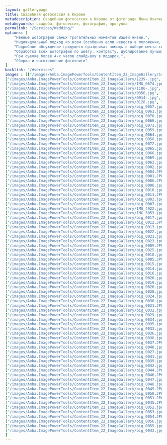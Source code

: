 ```yaml
---
layout: gallerypage
title: Свадебная фотосессия в Кирове
metadescription: Свадебная фотосессия в Кирове от фотографа Лены Охапкиной, примеры свадебных фотографий
metakeywords: свадьба, фотосессия, фотография, прогулка
permalink: "/Services/Wedding/"
options: [
    "Нежные фотографии самых трогательных моментов Вашей жизни.",
    "Индивидуальный подход ко всем (особенно если невеста в положении, у молодоженов добрые глаза или если одного из них зовут Елена).",
    "Подробное обсуждение грядущего праздника: помощь в выборе места съемки, консультации и контакты специалистов свадебной индустрии (операторы, ведущие, флористы).",
    "Обработка всех фотографий по цвету, контрасту, дублирование лучших кадров в ретро (черно-белом) стиле.",
    "При съемке более 4-х часов слайд-шоу в подарок.",
    "Сборка и изготовление фотокниги"
]
backlink: "/#services"
images : [["/images/Amba.ImagePowerTools/ContentItem_22_ImageGallery/1421.jpg", "/images/Amba.ImageCache/Default/Amba.ImagePowerTools/ContentItem_22_ImageGallery/1421-DE91E73BE9C37EDAAEEF74A71944B1F6.jpg", "места для свадебной фотосессии Киров"], 
["/images/Amba.ImagePowerTools/ContentItem_22_ImageGallery/1239-.jpg", "/images/Amba.ImageCache/Default/Amba.ImagePowerTools/ContentItem_22_ImageGallery/1239--DE91E73BE9C37EDAAEEF74A71944B1F6.jpg", "места для свадебной фотосессии Киров"], 
["/images/Amba.ImagePowerTools/ContentItem_22_ImageGallery/IMG_0674.jpg", "/images/Amba.ImageCache/Default/Amba.ImagePowerTools/ContentItem_22_ImageGallery/IMG_0674-DE91E73BE9C37EDAAEEF74A71944B1F6.jpg", "места для свадебной фотосессии Киров"], 
["/images/Amba.ImagePowerTools/ContentItem_22_ImageGallery/1106-.jpg", "/images/Amba.ImageCache/Default/Amba.ImagePowerTools/ContentItem_22_ImageGallery/1106--DE91E73BE9C37EDAAEEF74A71944B1F6.jpg", "места для свадебной фотосессии Киров"], 
["/images/Amba.ImagePowerTools/ContentItem_22_ImageGallery/0356.jpg", "/images/Amba.ImageCache/Default/Amba.ImagePowerTools/ContentItem_22_ImageGallery/0356-DE91E73BE9C37EDAAEEF74A71944B1F6.jpg", "Киров театр Кукол"], 
["/images/Amba.ImagePowerTools/ContentItem_22_ImageGallery/0914-.jpg", "/images/Amba.ImageCache/Default/Amba.ImagePowerTools/ContentItem_22_ImageGallery/0914--DE91E73BE9C37EDAAEEF74A71944B1F6.jpg", "Киров театр Кукол"], 
["/images/Amba.ImagePowerTools/ContentItem_22_ImageGallery/0128.jpg", "/images/Amba.ImageCache/Default/Amba.ImagePowerTools/ContentItem_22_ImageGallery/0128-DE91E73BE9C37EDAAEEF74A71944B1F6.jpg", "Утро невесты"], 
["/images/Amba.ImagePowerTools/ContentItem_22_ImageGallery/big_0057.jpg", "/images/Amba.ImageCache/Default/Amba.ImagePowerTools/ContentItem_22_ImageGallery/big_0057-DE91E73BE9C37EDAAEEF74A71944B1F6.jpg", "свадебная фотосессия Киров"], 
["/images/Amba.ImagePowerTools/ContentItem_22_ImageGallery/big_0061.jpg", "/images/Amba.ImageCache/Default/Amba.ImagePowerTools/ContentItem_22_ImageGallery/big_0061-DE91E73BE9C37EDAAEEF74A71944B1F6.jpg", "венчание Киров"], 
["/images/Amba.ImagePowerTools/ContentItem_22_ImageGallery/big_0070.jpg", "/images/Amba.ImageCache/Default/Amba.ImagePowerTools/ContentItem_22_ImageGallery/big_0070-DE91E73BE9C37EDAAEEF74A71944B1F6.jpg", "свадебная фотосессия Киров"], 
["/images/Amba.ImagePowerTools/ContentItem_22_ImageGallery/big_0060.jpg", "/images/Amba.ImageCache/Default/Amba.ImagePowerTools/ContentItem_22_ImageGallery/big_0060-DE91E73BE9C37EDAAEEF74A71944B1F6.jpg", "свадебная фотосессия Киров"], 
["/images/Amba.ImagePowerTools/ContentItem_22_ImageGallery/big_0071.jpg", "/images/Amba.ImageCache/Default/Amba.ImagePowerTools/ContentItem_22_ImageGallery/big_0071-DE91E73BE9C37EDAAEEF74A71944B1F6.jpg", "веселая свадьба Киров"], 
["/images/Amba.ImagePowerTools/ContentItem_22_ImageGallery/big_0059.jpg", "/images/Amba.ImageCache/Default/Amba.ImagePowerTools/ContentItem_22_ImageGallery/big_0059-DE91E73BE9C37EDAAEEF74A71944B1F6.jpg", "свадебная фотосессия Киров"], 
["/images/Amba.ImagePowerTools/ContentItem_22_ImageGallery/big_0064.jpg", "/images/Amba.ImageCache/Default/Amba.ImagePowerTools/ContentItem_22_ImageGallery/big_0064-DE91E73BE9C37EDAAEEF74A71944B1F6.jpg", "свадебная фотосессия Киров"], 
["/images/Amba.ImagePowerTools/ContentItem_22_ImageGallery/big_0058.jpg", "/images/Amba.ImageCache/Default/Amba.ImagePowerTools/ContentItem_22_ImageGallery/big_0058-DE91E73BE9C37EDAAEEF74A71944B1F6.jpg", "свадебная фотосессия Киров"], 
["/images/Amba.ImagePowerTools/ContentItem_22_ImageGallery/big_0072.jpg", "/images/Amba.ImageCache/Default/Amba.ImagePowerTools/ContentItem_22_ImageGallery/big_0072-DE91E73BE9C37EDAAEEF74A71944B1F6.jpg", "места для свадебной фотосессии Киров"], 
["/images/Amba.ImagePowerTools/ContentItem_22_ImageGallery/big_0065.jpg", "/images/Amba.ImageCache/Default/Amba.ImagePowerTools/ContentItem_22_ImageGallery/big_0065-DE91E73BE9C37EDAAEEF74A71944B1F6.jpg", "места для свадебной фотосессии Киров"], 
["/images/Amba.ImagePowerTools/ContentItem_22_ImageGallery/big_0066.jpg", "/images/Amba.ImageCache/Default/Amba.ImagePowerTools/ContentItem_22_ImageGallery/big_0066-DE91E73BE9C37EDAAEEF74A71944B1F6.jpg", "свадебная фотосессия Киров"], 
["/images/Amba.ImagePowerTools/ContentItem_22_ImageGallery/big_0069.jpg", "/images/Amba.ImageCache/Default/Amba.ImagePowerTools/ContentItem_22_ImageGallery/big_0069-DE91E73BE9C37EDAAEEF74A71944B1F6.jpg", "свадебная фотосессия Киров"], 
["/images/Amba.ImagePowerTools/ContentItem_22_ImageGallery/big_0063.jpg", "/images/Amba.ImageCache/Default/Amba.ImagePowerTools/ContentItem_22_ImageGallery/big_0063-DE91E73BE9C37EDAAEEF74A71944B1F6.jpg", "свадебная фотосессия Киров"], 
["/images/Amba.ImagePowerTools/ContentItem_22_ImageGallery/big_0002.jpg", "/images/Amba.ImageCache/Default/Amba.ImagePowerTools/ContentItem_22_ImageGallery/big_0002-DE91E73BE9C37EDAAEEF74A71944B1F6.jpg", "места для свадебной фотосессии Киров"], 
["/images/Amba.ImagePowerTools/ContentItem_22_ImageGallery/big_0004.JPG", "/images/Amba.ImageCache/Default/Amba.ImagePowerTools/ContentItem_22_ImageGallery/big_0004-DE91E73BE9C37EDAAEEF74A71944B1F6.jpg", "места для свадебной фотосессии Киров"], 
["/images/Amba.ImagePowerTools/ContentItem_22_ImageGallery/big_0001.JPG", "/images/Amba.ImageCache/Default/Amba.ImagePowerTools/ContentItem_22_ImageGallery/big_0001-DE91E73BE9C37EDAAEEF74A71944B1F6.jpg", "Утро невесты"], 
["/images/Amba.ImagePowerTools/ContentItem_22_ImageGallery/big_0006.JPG", "/images/Amba.ImageCache/Default/Amba.ImagePowerTools/ContentItem_22_ImageGallery/big_0006-DE91E73BE9C37EDAAEEF74A71944B1F6.jpg", "места для свадебной фотосессии Киров"], 
["/images/Amba.ImagePowerTools/ContentItem_22_ImageGallery/big_0008.jpg", "/images/Amba.ImageCache/Default/Amba.ImagePowerTools/ContentItem_22_ImageGallery/big_0008-DE91E73BE9C37EDAAEEF74A71944B1F6.jpg", "места для свадебной фотосессии Киров"], 
["/images/Amba.ImagePowerTools/ContentItem_22_ImageGallery/big_0010.jpg", "/images/Amba.ImageCache/Default/Amba.ImagePowerTools/ContentItem_22_ImageGallery/big_0010-DE91E73BE9C37EDAAEEF74A71944B1F6.jpg", "места для свадебной фотосессии Киров"], 
["/images/Amba.ImagePowerTools/ContentItem_22_ImageGallery/big_0011.JPG", "/images/Amba.ImageCache/Default/Amba.ImagePowerTools/ContentItem_22_ImageGallery/big_0011-DE91E73BE9C37EDAAEEF74A71944B1F6.jpg", "места для свадебной фотосессии Киров"], 
["/images/Amba.ImagePowerTools/ContentItem_22_ImageGallery/big_0003.jpg", "/images/Amba.ImageCache/Default/Amba.ImagePowerTools/ContentItem_22_ImageGallery/big_0003-DE91E73BE9C37EDAAEEF74A71944B1F6.jpg", "места для свадебной фотосессии Киров"], 
["/images/Amba.ImagePowerTools/ContentItem_22_ImageGallery/big_0007.jpg", "/images/Amba.ImageCache/Default/Amba.ImagePowerTools/ContentItem_22_ImageGallery/big_0007-DE91E73BE9C37EDAAEEF74A71944B1F6.jpg", "фотограф на свадьбу Киров"], 
["/images/Amba.ImagePowerTools/ContentItem_22_ImageGallery/IMG_4922.jpg", "/images/Amba.ImageCache/Default/Amba.ImagePowerTools/ContentItem_22_ImageGallery/IMG_4922-DE91E73BE9C37EDAAEEF74A71944B1F6.jpg", "фотограф на свадьбу Киров"], 
["/images/Amba.ImagePowerTools/ContentItem_22_ImageGallery/IMG_5053.jpg", "/images/Amba.ImageCache/Default/Amba.ImagePowerTools/ContentItem_22_ImageGallery/IMG_5053-DE91E73BE9C37EDAAEEF74A71944B1F6.jpg", "фотограф на свадьбу Киров"], 
["/images/Amba.ImagePowerTools/ContentItem_22_ImageGallery/big_0017.jpg", "/images/Amba.ImageCache/Default/Amba.ImagePowerTools/ContentItem_22_ImageGallery/big_0017-DE91E73BE9C37EDAAEEF74A71944B1F6.jpg", "фотограф на свадьбу Киров"], 
["/images/Amba.ImagePowerTools/ContentItem_22_ImageGallery/big_0012.JPG", "/images/Amba.ImageCache/Default/Amba.ImagePowerTools/ContentItem_22_ImageGallery/big_0012-DE91E73BE9C37EDAAEEF74A71944B1F6.jpg", "фотограф на свадьбу Киров"], 
["/images/Amba.ImagePowerTools/ContentItem_22_ImageGallery/big_0013.jpg", "/images/Amba.ImageCache/Default/Amba.ImagePowerTools/ContentItem_22_ImageGallery/big_0013-DE91E73BE9C37EDAAEEF74A71944B1F6.jpg", "фотограф на свадьбу Киров"], 
["/images/Amba.ImagePowerTools/ContentItem_22_ImageGallery/big_0022.jpg", "/images/Amba.ImageCache/Default/Amba.ImagePowerTools/ContentItem_22_ImageGallery/big_0022-DE91E73BE9C37EDAAEEF74A71944B1F6.jpg", "места для свадебной фотосессии Киров"], 
["/images/Amba.ImagePowerTools/ContentItem_22_ImageGallery/big_0021.jpg", "/images/Amba.ImageCache/Default/Amba.ImagePowerTools/ContentItem_22_ImageGallery/big_0021-DE91E73BE9C37EDAAEEF74A71944B1F6.jpg", "свадебный фотограф Киров"], 
["/images/Amba.ImagePowerTools/ContentItem_22_ImageGallery/big_0023.jpg", "/images/Amba.ImageCache/Default/Amba.ImagePowerTools/ContentItem_22_ImageGallery/big_0023-DE91E73BE9C37EDAAEEF74A71944B1F6.jpg", "свадебный фотограф Киров"], 
["/images/Amba.ImagePowerTools/ContentItem_22_ImageGallery/big_0009.JPG", "/images/Amba.ImageCache/Default/Amba.ImagePowerTools/ContentItem_22_ImageGallery/big_0009-DE91E73BE9C37EDAAEEF74A71944B1F6.jpg", "места для свадебной фотосессии Киров"], 
["/images/Amba.ImagePowerTools/ContentItem_22_ImageGallery/big_0025.jpg", "/images/Amba.ImageCache/Default/Amba.ImagePowerTools/ContentItem_22_ImageGallery/big_0025-DE91E73BE9C37EDAAEEF74A71944B1F6.jpg", "свадебный фотограф Киров"], 
["/images/Amba.ImagePowerTools/ContentItem_22_ImageGallery/big_0018.jpg", "/images/Amba.ImageCache/Default/Amba.ImagePowerTools/ContentItem_22_ImageGallery/big_0018-DE91E73BE9C37EDAAEEF74A71944B1F6.jpg", "свадебный фотограф Киров"], 
["/images/Amba.ImagePowerTools/ContentItem_22_ImageGallery/big_0005.JPG", "/images/Amba.ImageCache/Default/Amba.ImagePowerTools/ContentItem_22_ImageGallery/big_0005-DE91E73BE9C37EDAAEEF74A71944B1F6.jpg", "места для свадебной фотосессии Киров"], 
["/images/Amba.ImagePowerTools/ContentItem_22_ImageGallery/big_0015.jpg", "/images/Amba.ImageCache/Default/Amba.ImagePowerTools/ContentItem_22_ImageGallery/big_0015-DE91E73BE9C37EDAAEEF74A71944B1F6.jpg", "свадебный фотограф Киров"], 
["/images/Amba.ImagePowerTools/ContentItem_22_ImageGallery/big_0014.jpg", "/images/Amba.ImageCache/Default/Amba.ImagePowerTools/ContentItem_22_ImageGallery/big_0014-DE91E73BE9C37EDAAEEF74A71944B1F6.jpg", "свадебный фотограф Киров"], 
["/images/Amba.ImagePowerTools/ContentItem_22_ImageGallery/big_0016.jpg", "/images/Amba.ImageCache/Default/Amba.ImagePowerTools/ContentItem_22_ImageGallery/big_0016-DE91E73BE9C37EDAAEEF74A71944B1F6.jpg", "Кировский костел фотосессия"], 
["/images/Amba.ImagePowerTools/ContentItem_22_ImageGallery/big_0020.jpg", "/images/Amba.ImageCache/Default/Amba.ImagePowerTools/ContentItem_22_ImageGallery/big_0020-DE91E73BE9C37EDAAEEF74A71944B1F6.jpg", "свадебный фотограф Киров"], 
["/images/Amba.ImagePowerTools/ContentItem_22_ImageGallery/big_0019.jpg", "/images/Amba.ImageCache/Default/Amba.ImagePowerTools/ContentItem_22_ImageGallery/big_0019-DE91E73BE9C37EDAAEEF74A71944B1F6.jpg", "свадебный фотограф Киров"], 
["/images/Amba.ImagePowerTools/ContentItem_22_ImageGallery/big_0026.jpg", "/images/Amba.ImageCache/Default/Amba.ImagePowerTools/ContentItem_22_ImageGallery/big_0026-DE91E73BE9C37EDAAEEF74A71944B1F6.jpg", "Кировский костел фотосессия"], 
["/images/Amba.ImagePowerTools/ContentItem_22_ImageGallery/big_0028.jpg", "/images/Amba.ImageCache/Default/Amba.ImagePowerTools/ContentItem_22_ImageGallery/big_0028-DE91E73BE9C37EDAAEEF74A71944B1F6.jpg", "свадебный фотограф Киров"], 
["/images/Amba.ImagePowerTools/ContentItem_22_ImageGallery/big_0024.jpg", "/images/Amba.ImageCache/Default/Amba.ImagePowerTools/ContentItem_22_ImageGallery/big_0024-DE91E73BE9C37EDAAEEF74A71944B1F6.jpg", "свадебный фотограф Киров"], 
["/images/Amba.ImagePowerTools/ContentItem_22_ImageGallery/big_0030.jpg", "/images/Amba.ImageCache/Default/Amba.ImagePowerTools/ContentItem_22_ImageGallery/big_0030-DE91E73BE9C37EDAAEEF74A71944B1F6.jpg", "фотограф на свадьбу Киров"], 
["/images/Amba.ImagePowerTools/ContentItem_22_ImageGallery/big_0031.JPG", "/images/Amba.ImageCache/Default/Amba.ImagePowerTools/ContentItem_22_ImageGallery/big_0031-DE91E73BE9C37EDAAEEF74A71944B1F6.jpg", ""], 
["/images/Amba.ImagePowerTools/ContentItem_22_ImageGallery/big_0032.jpg", "/images/Amba.ImageCache/Default/Amba.ImagePowerTools/ContentItem_22_ImageGallery/big_0032-DE91E73BE9C37EDAAEEF74A71944B1F6.jpg", "фотограф на свадьбу Киров"], 
["/images/Amba.ImagePowerTools/ContentItem_22_ImageGallery/big_0029.jpg", "/images/Amba.ImageCache/Default/Amba.ImagePowerTools/ContentItem_22_ImageGallery/big_0029-DE91E73BE9C37EDAAEEF74A71944B1F6.jpg", "фотограф на свадьбу Киров"], 
["/images/Amba.ImagePowerTools/ContentItem_22_ImageGallery/big_0034.jpg", "/images/Amba.ImageCache/Default/Amba.ImagePowerTools/ContentItem_22_ImageGallery/big_0034-DE91E73BE9C37EDAAEEF74A71944B1F6.jpg", "фотограф на свадьбу Киров"], 
["/images/Amba.ImagePowerTools/ContentItem_22_ImageGallery/big_0035.jpg", "/images/Amba.ImageCache/Default/Amba.ImagePowerTools/ContentItem_22_ImageGallery/big_0035-DE91E73BE9C37EDAAEEF74A71944B1F6.jpg", "фотограф на свадьбу Киров"], 
["/images/Amba.ImagePowerTools/ContentItem_22_ImageGallery/big_0033.jpg", "/images/Amba.ImageCache/Default/Amba.ImagePowerTools/ContentItem_22_ImageGallery/big_0033-DE91E73BE9C37EDAAEEF74A71944B1F6.jpg", "фотограф на свадьбу Киров"], 
["/images/Amba.ImagePowerTools/ContentItem_22_ImageGallery/big_0036.jpg", "/images/Amba.ImageCache/Default/Amba.ImagePowerTools/ContentItem_22_ImageGallery/big_0036-DE91E73BE9C37EDAAEEF74A71944B1F6.jpg", "фотограф на свадьбу Киров"], 
["/images/Amba.ImagePowerTools/ContentItem_22_ImageGallery/big_0038.jpg", "/images/Amba.ImageCache/Default/Amba.ImagePowerTools/ContentItem_22_ImageGallery/big_0038-DE91E73BE9C37EDAAEEF74A71944B1F6.jpg", "фотограф на свадьбу Киров"], 
["/images/Amba.ImagePowerTools/ContentItem_22_ImageGallery/big_0037.JPG", "/images/Amba.ImageCache/Default/Amba.ImagePowerTools/ContentItem_22_ImageGallery/big_0037-DE91E73BE9C37EDAAEEF74A71944B1F6.jpg", "фотограф на свадьбу Киров"], 
["/images/Amba.ImagePowerTools/ContentItem_22_ImageGallery/big_0040.jpg", "/images/Amba.ImageCache/Default/Amba.ImagePowerTools/ContentItem_22_ImageGallery/big_0040-DE91E73BE9C37EDAAEEF74A71944B1F6.jpg", "фотограф на свадьбу Киров"], 
["/images/Amba.ImagePowerTools/ContentItem_22_ImageGallery/big_0027.jpg", "/images/Amba.ImageCache/Default/Amba.ImagePowerTools/ContentItem_22_ImageGallery/big_0027-DE91E73BE9C37EDAAEEF74A71944B1F6.jpg", "фотограф на свадьбу Киров"], 
["/images/Amba.ImagePowerTools/ContentItem_22_ImageGallery/big_0041.jpg", "/images/Amba.ImageCache/Default/Amba.ImagePowerTools/ContentItem_22_ImageGallery/big_0041-DE91E73BE9C37EDAAEEF74A71944B1F6.jpg", "места для свадебной фотосессии Киров"], 
["/images/Amba.ImagePowerTools/ContentItem_22_ImageGallery/big_0039.jpg", "/images/Amba.ImageCache/Default/Amba.ImagePowerTools/ContentItem_22_ImageGallery/big_0039-DE91E73BE9C37EDAAEEF74A71944B1F6.jpg", "места для свадебной фотосессии Киров"], 
["/images/Amba.ImagePowerTools/ContentItem_22_ImageGallery/big_0042.jpg", "/images/Amba.ImageCache/Default/Amba.ImagePowerTools/ContentItem_22_ImageGallery/big_0042-DE91E73BE9C37EDAAEEF74A71944B1F6.jpg", "места для свадебной фотосессии Киров"], 
["/images/Amba.ImagePowerTools/ContentItem_22_ImageGallery/big_0044.JPG", "/images/Amba.ImageCache/Default/Amba.ImagePowerTools/ContentItem_22_ImageGallery/big_0044-DE91E73BE9C37EDAAEEF74A71944B1F6.jpg", ""], 
["/images/Amba.ImagePowerTools/ContentItem_22_ImageGallery/big_0046.JPG", "/images/Amba.ImageCache/Default/Amba.ImagePowerTools/ContentItem_22_ImageGallery/big_0046-DE91E73BE9C37EDAAEEF74A71944B1F6.jpg", "фотограф на свадьбу Киров"], 
["/images/Amba.ImagePowerTools/ContentItem_22_ImageGallery/big_0047.jpg", "/images/Amba.ImageCache/Default/Amba.ImagePowerTools/ContentItem_22_ImageGallery/big_0047-DE91E73BE9C37EDAAEEF74A71944B1F6.jpg", "фотограф на свадьбу Киров"], 
["/images/Amba.ImagePowerTools/ContentItem_22_ImageGallery/big_0048.jpg", "/images/Amba.ImageCache/Default/Amba.ImagePowerTools/ContentItem_22_ImageGallery/big_0048-DE91E73BE9C37EDAAEEF74A71944B1F6.jpg", "фотограф на свадьбу Киров"], 
["/images/Amba.ImagePowerTools/ContentItem_22_ImageGallery/big_0049.JPG", "/images/Amba.ImageCache/Default/Amba.ImagePowerTools/ContentItem_22_ImageGallery/big_0049-DE91E73BE9C37EDAAEEF74A71944B1F6.jpg", "фотограф на свадьбу Киров"], 
["/images/Amba.ImagePowerTools/ContentItem_22_ImageGallery/big_0050.JPG", "/images/Amba.ImageCache/Default/Amba.ImagePowerTools/ContentItem_22_ImageGallery/big_0050-DE91E73BE9C37EDAAEEF74A71944B1F6.jpg", "фотограф на свадьбу Киров"], 
["/images/Amba.ImagePowerTools/ContentItem_22_ImageGallery/big_0051.JPG", "/images/Amba.ImageCache/Default/Amba.ImagePowerTools/ContentItem_22_ImageGallery/big_0051-DE91E73BE9C37EDAAEEF74A71944B1F6.jpg", "фотограф на свадьбу Киров"], 
["/images/Amba.ImagePowerTools/ContentItem_22_ImageGallery/big_0045.JPG", "/images/Amba.ImageCache/Default/Amba.ImagePowerTools/ContentItem_22_ImageGallery/big_0045-DE91E73BE9C37EDAAEEF74A71944B1F6.jpg", "фотограф на свадьбу Киров"], 
["/images/Amba.ImagePowerTools/ContentItem_22_ImageGallery/big_0052.jpg", "/images/Amba.ImageCache/Default/Amba.ImagePowerTools/ContentItem_22_ImageGallery/big_0052-DE91E73BE9C37EDAAEEF74A71944B1F6.jpg", "фотограф на свадьбу Киров"], 
["/images/Amba.ImagePowerTools/ContentItem_22_ImageGallery/big_0053.jpg", "/images/Amba.ImageCache/Default/Amba.ImagePowerTools/ContentItem_22_ImageGallery/big_0053-DE91E73BE9C37EDAAEEF74A71944B1F6.jpg", "Неторжественная регистрация фотосессия"], 
["/images/Amba.ImagePowerTools/ContentItem_22_ImageGallery/big_0054.JPG", "/images/Amba.ImageCache/Default/Amba.ImagePowerTools/ContentItem_22_ImageGallery/big_0054-DE91E73BE9C37EDAAEEF74A71944B1F6.jpg", "фотограф на свадьбу Киров"], 
["/images/Amba.ImagePowerTools/ContentItem_22_ImageGallery/big_0056.jpg", "/images/Amba.ImageCache/Default/Amba.ImagePowerTools/ContentItem_22_ImageGallery/big_0056-DE91E73BE9C37EDAAEEF74A71944B1F6.jpg", "фотограф на свадьбу Киров"], 
["/images/Amba.ImagePowerTools/ContentItem_22_ImageGallery/big_0055.jpg", "/images/Amba.ImageCache/Default/Amba.ImagePowerTools/ContentItem_22_ImageGallery/big_0055-DE91E73BE9C37EDAAEEF74A71944B1F6.jpg", "фотограф на свадьбу Киров"], 
["/images/Amba.ImagePowerTools/ContentItem_22_ImageGallery/big_0043.jpg", "/images/Amba.ImageCache/Default/Amba.ImagePowerTools/ContentItem_22_ImageGallery/big_0043-DE91E73BE9C37EDAAEEF74A71944B1F6.jpg", "фотограф на свадьбу Киров"]
]
---
```

